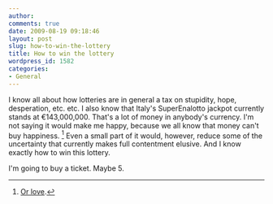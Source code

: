 ```yaml
---
author:
comments: true
date: 2009-08-19 09:18:46
layout: post
slug: how-to-win-the-lottery
title: How to win the lottery
wordpress_id: 1582
categories:
- General
---
```


I know all about how lotteries are in general a tax on stupidity, hope, desperation, etc. etc. I also know that Italy's SuperEnalotto jackpot currently stands at €143,000,000. That's a lot of money in anybody's currency. I'm not saying it would make me happy, because we all know that money can't buy happiness. [^fn1] Even a small part of it would, however, reduce some of the uncertainty that currently makes full contentment elusive. And I know exactly how to win this lottery.

I'm going to buy a ticket. Maybe 5.

[^fn1]: [Or love](http://www.metrolyrics.com/its-money-that-i-love-lyrics-randy-newman.html). 

